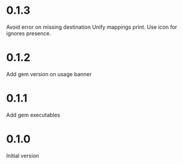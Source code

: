 # 0.1.3

Avoid error on missing destination
Unify mappings print. Use icon for ignores presence.

# 0.1.2

Add gem version on usage banner

# 0.1.1

Add gem executables

# 0.1.0

Initial version
